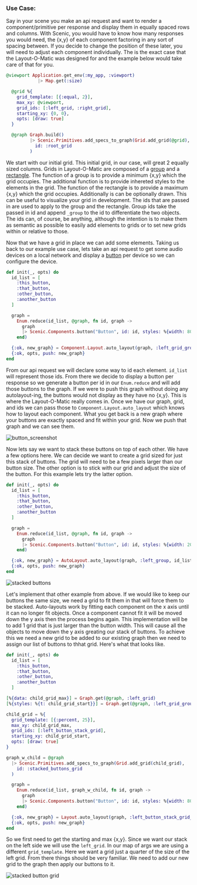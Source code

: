 ### Use Case:
Say in your scene you make an api request and want to render a component/primitive per response and display them in equally spaced rows and columns. With Scenic, you would have to know how many responses you would need, the {x,y} of each component factoring in any sort of spacing between. If you decide to change the position of these later, you will need to adjust each component individually. The is the exact case that the Layout-O-Matic was designed for and the example below would take care of that for you.

```elixir
@viewport Application.get_env(:my_app, :viewport)
            |> Map.get(:size)

  @grid %{
    grid_template: [{:equal, 2}],
    max_xy: @viewport,
    grid_ids: [:left_grid, :right_grid],
    starting_xy: {0, 0},
    opts: [draw: true]
  }

  @graph Graph.build()
         |> Scenic.Primitives.add_specs_to_graph(Grid.add_grid(@grid),
           id: :root_grid
         )
```

We start with our initial grid. This initial grid, in our case, will great 2 equally sized columns.
Grids in Layout-O-Matic are composed of a [group](https://hexdocs.pm/scenic/Scenic.Primitives.html#group/3) and a [rectangle](https://hexdocs.pm/scenic/Scenic.Primitives.html#rectangle/3). The function of a group is to provide a minimum {x,y} which the grid occupies. The additional function is to provide inhereted styles to the elements in the grid. The function of the rectangle is to provide a maximum {x,y} which the grid occupies. Additionally is can be optionally drawn. This can be useful to visualize your grid in development. The ids that are passed in are used to apply to the group and the rectangle. Group ids take the passed in id and append `_group` to the id to differentiate the two objects. The ids can, of course, be anything, although the intention is to make them as semantic as possible to easily add elements to grids or to set new grids within or relative to those.

Now that we have a grid in place we can add some elements. Taking us back to our example use case, lets take an api request to get some audio devices on a local network and display a [button](https://hexdocs.pm/scenic/Scenic.Components.html#button/3) per device so we can configure the device.

```elixir
def init(_, opts) do
  id_list = [
    :this_button,
    :that_button,
    :other_button,
    :another_button
  ]

  graph =
    Enum.reduce(id_list, @graph, fn id, graph ->
      graph
      |> Scenic.Components.button("Button", id: id, styles: %{width: 80, height: 40})
    end)

  {:ok, new_graph} = Component.Layout.auto_layout(graph, :left_grid_group, id_list)
  {:ok, opts, push: new_graph}
end
```

From our api request we will declare some way to id each element. `id_list` will represent those ids. From there we decide to display a button per response so we generate a button per id in our `Enum.reduce` and will add those buttons to the graph. If we were to push this graph without doing any autolayout-ing, the buttons would not display as they have no {x,y}. This is where the Layout-O-Matic really comes in. Once we have our graph, grid, and ids we can pass those to `Component.Layout.auto_layout` which knows how to layout each component. What you get back is a new graph where your buttons are exactly spaced and fit within your grid. Now we push that graph and we can see them.

![button_screenshot](./screenshots/button_intial_layout.png)

Now lets say we want to stack these buttons on top of each other. We have a few options here. We can decide we want to create a grid sized for just this stack of buttons. The grid will need to be a few pixels larger than our button size. The other option is to stick with our grid and adjust the size of the button. For this example lets try the latter option.

```elixir
def init(_, opts) do
  id_list = [
    :this_button,
    :that_button,
    :other_button,
    :another_button
  ]

  graph =
    Enum.reduce(id_list, @graph, fn id, graph ->
      graph
      |> Scenic.Components.button("Button", id: id, styles: %{width: 200, height: 40})
    end)

  {:ok, new_graph} = AutoLayout.auto_layout(graph, :left_group, id_list)
  {:ok, opts, push: new_graph}
end
```

![stacked buttons](./screenshots/stacked_buttons.png)

Let's implement that other example from above. If we would like to keep our buttons the same size, we need a grid to fit them in that will force them to be stacked. Auto-layouts work by fitting each component on the x axis until it can no longer fit objects. Once a component cannot fit it will be moved down the y axis then the process begins again. This implementation will be to add 1 grid that is just larger than the button width. This will cause all the objects to move down the y axis greating our stack of buttons. To achieve this we need a new grid to be added to our existing graph then we need to assign our list of buttons to thhat grid. Here's what that looks like.

```elixir
def init(_, opts) do
  id_list = [
    :this_button,
    :that_button,
    :other_button,
    :another_button
  ]

[%{data: child_grid_max}] = Graph.get(@graph, :left_grid)
[%{styles: %{t: child_grid_start}}] = Graph.get(@graph, :left_grid_group)

child_grid = %{
  grid_template: [{:percent, 25}],
  max_xy: child_grid_max,
  grid_ids: [:left_button_stack_grid],
  starting_xy: child_grid_start,
  opts: [draw: true]
}

graph_w_child = @graph
  |> Scenic.Primitives.add_specs_to_graph(Grid.add_grid(child_grid),
    id: :stacked_buttons_grid
  )

  graph =
    Enum.reduce(id_list, graph_w_child, fn id, graph ->
      graph
      |> Scenic.Components.button("Button", id: id, styles: %{width: 80, height: 40})
    end)

  {:ok, new_graph} = Layout.auto_layout(graph, :left_button_stack_grid_group, id_list)
  {:ok, opts, push: new_graph}
end
  ```

So we first need to get the starting and max {x,y}. Since we want our stack on the left side we will use the `left_grid`. In our map of args we are using a different `grid_template`. Here we want a grid just a quarter of the size of the left grid. From there things should be very familiar. We need to add our new grid to the graph then apply our buttons to it.

![stacked button grid](./screenshots/stacked_buttons_grid.png)
